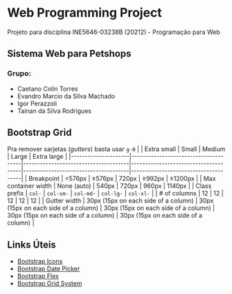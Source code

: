 # Web Programming Project
Projeto para disciplina INE5646-03238B (20212) - Programação para Web

## Sistema Web para Petshops

### Grupo:
- Caetano Colin Torres
- Evandro Marcio da Silva Machado
- Igor Perazzoli
- Tainan da Silva Rodrigues

## Bootstrap Grid

Pra remover sarjetas (*gutters*) basta usar `g-0`
|                     | Extra small                          | Small                                | Medium                               | Large                                | Extra large                          |
|---------------------|--------------------------------------|--------------------------------------|--------------------------------------|--------------------------------------|--------------------------------------|
| Breakpoint          | <576px                               | ≥576px                               | 720px                                | ≥992px                               | ≥1200px                              |
| Max container width | None (auto)                          | 540px                                | 720px                                | 960px                                | 1140px                               |
| Class prefix        | `col-`                                | `col-sm-`                             | `col-md-`                             | `col-lg-`                             | `col-xl-`                             |
| # of columns        | 12                                   | 12                                   | 12                                   | 12                                   | 12                                   |
| Gutter width        | 30px (15px on each side of a column) | 30px (15px on each side of a column) | 30px (15px on each side of a column) | 30px (15px on each side of a column) | 30px (15px on each side of a column) |

## Links Úteis

* [Bootstrap Icons](https://icons.getbootstrap.com/)
* [Bootstrap Date Picker](https://bootstrap-datepicker.readthedocs.io/en/latest/)
* [Bootstrap Flex](https://getbootstrap.com/docs/4.4/utilities/flex/)
* [Bootstrap Grid System](https://getbootstrap.com/docs/4.0/layout/grid/)